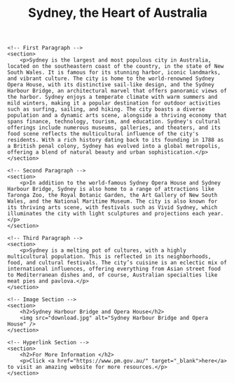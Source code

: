 <!DOCTYPE html>
<html lang="en">
<head>
    <meta charset="UTF-8">
    <meta name="viewport" content="width=device-width, initial-scale=1.0">
    <title>My Simple Webpage</title>
</head>
<body>
    <!-- Title Section -->
    <header>
        <h1>Sydney, the Heart of Australia</h1>
    </header>

    <!-- First Paragraph -->
    <section>
        <p>Sydney is the largest and most populous city in Australia, located on the southeastern coast of the country, in the state of New South Wales. It is famous for its stunning harbor, iconic landmarks, and vibrant culture. The city is home to the world-renowned Sydney Opera House, with its distinctive sail-like design, and the Sydney Harbour Bridge, an architectural marvel that offers panoramic views of the harbor. Sydney enjoys a temperate climate with warm summers and mild winters, making it a popular destination for outdoor activities such as surfing, sailing, and hiking. The city boasts a diverse population and a dynamic arts scene, alongside a thriving economy that spans finance, technology, tourism, and education. Sydney's cultural offerings include numerous museums, galleries, and theaters, and its food scene reflects the multicultural influence of the city's residents. With a rich history dating back to its founding in 1788 as a British penal colony, Sydney has evolved into a global metropolis, offering a blend of natural beauty and urban sophistication.</p>
    </section>

    <!-- Second Paragraph -->
    <section>
        <p>In addition to the world-famous Sydney Opera House and Sydney Harbour Bridge, Sydney is also home to a range of attractions like Taronga Zoo, the Royal Botanic Garden, the Art Gallery of New South Wales, and the National Maritime Museum. The city is also known for its thriving arts scene, with festivals such as Vivid Sydney, which illuminates the city with light sculptures and projections each year.</p>
    </section>

    <!-- Third Paragraph -->
    <section>
        <p>Sydney is a melting pot of cultures, with a highly multicultural population. This is reflected in its neighborhoods, food, and cultural festivals. The city’s cuisine is an eclectic mix of international influences, offering everything from Asian street food to Mediterranean dishes and, of course, Australian specialties like meat pies and pavlova.</p>
    </section>

    <!-- Image Section -->
    <section>
        <h2>Sydney Harbour Bridge and Opera House</h2>
        <img src="download.jpg" alt="Sydney Harbour Bridge and Opera House" />
    </section>

    <!-- Hyperlink Section -->
    <section>
        <h2>For More Information </h2>
        <p>Click <a href="https://www.pm.gov.au/" target="_blank">here</a> to visit an amazing website for more resources.</p>
    </section>

</body>
</html>
